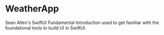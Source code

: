 # WeatherApp
Sean Allen's SwiftUI Fundamental Introduction used to get familiar with the foundational tools to build UI in SwiftUI.

